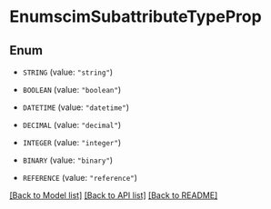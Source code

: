 # EnumscimSubattributeTypeProp

## Enum


* `STRING` (value: `"string"`)

* `BOOLEAN` (value: `"boolean"`)

* `DATETIME` (value: `"datetime"`)

* `DECIMAL` (value: `"decimal"`)

* `INTEGER` (value: `"integer"`)

* `BINARY` (value: `"binary"`)

* `REFERENCE` (value: `"reference"`)


[[Back to Model list]](../README.md#documentation-for-models) [[Back to API list]](../README.md#documentation-for-api-endpoints) [[Back to README]](../README.md)


